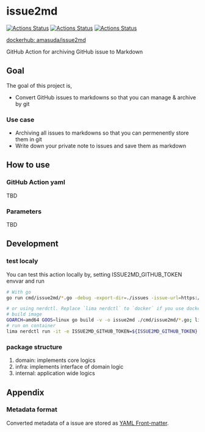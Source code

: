 # issue2md

[![Actions Status](https://github.com/go-zen-chu/issue2md/workflows/ci/badge.svg)](https://github.com/go-zen-chu/issue2md/actions/workflows/ci.yml)
[![Actions Status](https://github.com/go-zen-chu/issue2md/workflows/push-image/badge.svg)](https://github.com/go-zen-chu/issue2md/actions/workflows/push-image.yml)
[![Actions Status](https://github.com/go-zen-chu/issue2md/workflows/issue2md/badge.svg)](https://github.com/go-zen-chu/issue2md/actions/workflows/issue2md.yml)

[dockerhub: amasuda/issue2md](https://hub.docker.com/repository/docker/amasuda/issue2md)

GitHub Action for archiving GitHub issue to Markdown

## Goal

The goal of this project is,

- Convert GitHub issues to markdowns so that you can manage & archive by git

### Use case

- Archiving all issues to markdowns so that you can permenently store them in git
- Write down your private note to issues and save them as markdown

## How to use

### GitHub Action yaml

TBD

### Parameters

TBD

## Development

### test localy

You can test this action locally by, setting ISSUE2MD_GITHUB_TOKEN envvar and run

```bash
# With go
go run cmd/issue2md/*.go -debug -export-dir=./issues -issue-url=https://github.com/go-zen-chu/issue2md/issues/2

# or using nerdctl. Replace `lima nerdctl` to `docker` if you use docker
# build image
GOARCH=amd64 GOOS=linux go build -v -o issue2md ./cmd/issue2md/*.go; lima nerdctl build -t issue2md:latest .
# run on container
lima nerdctl run -it -e ISSUE2MD_GITHUB_TOKEN=${ISSUE2MD_GITHUB_TOKEN} --rm issue2md:latest -- -debug -issue-url=https://github.com/go-zen-chu/issue2md/issues/2 
```

### package structure

1. domain: implements core logics
2. infra: implements interface of domain logic
3. internal: application wide logics

## Appendix

### Metadata format

Converted metadata of a issue are stored as [YAML Front-matter](https://jekyllrb.com/docs/front-matter/).
